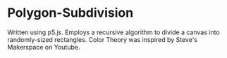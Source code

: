 # Polygon-Subdivision
Written using p5.js. Employs a recursive algorithm to divide a canvas into randomly-sized rectangles.
Color Theory was inspired by Steve's Makerspace on Youtube. 
